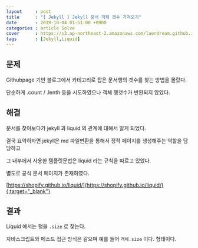 ```yaml
---
layout     : post
title      : "[ Jekyll ] Jekyll 문서 객제 갯수 가져오기"
date       : 2019-10-04 01:51:00 +0900
categories : article Solve
cover      : https://s3.ap-northeast-2.amazonaws.com/laerdream.github.io/cover/jekyll.jpg
tags       : [Jekyll,Liquid]
---
```


## 문제
Githubpage 기반 블로그에서 카테고리로 잡은 문서행의 갯수를 찾는 방법을 몰랐다.

단순하게 .count / .lenth 등을 시도하였으나 객체 행갯수가 반환되지 않았다.

## 해결

문서를 찾아보다가 jekyll 과 liquid 의 관계에 대해서 알게 되었다.

결국 요약하자면 jekyll은 md 파일변환을 통해서 정적 페이지를 생성해주는 역할을 담당하고

그 내부에서 사용한 템플릿문법은 liquid 라는 규칙을 따르고 있었다.

별도로 공식 문서 페이지가 존재하였다.

[https://shopify.github.io/liquid/](https://shopify.github.io/liquid/){:target="_blank"}

## 결과

Liquid 에서는 행을 `.size` 로 찾는다.

자바스크립트와 메소드 접근 방식은 같으며 예를 들어 `객체.size` 이다. 형태이다.